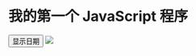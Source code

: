<head>
<meta charset="utf-8">
<title></title>
<script>
function displayDate(){
	document.getElementById("demo").innerHTML=Date();
}
</script>
</head>
<body>

<h1>我的第一个 JavaScript 程序</h1>
<p id="demo"></p>

<button type="button" onclick="displayDate()">显示日期</button>
	<img src="http://cdn.u1.huluxia.com/g4/M03/FA/79/rBAAdmOIG7OAOIW3AAFu6YMTqxM897.jpg">

</body>
